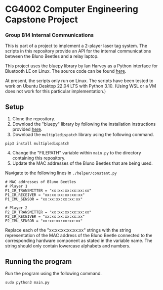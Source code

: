 # CG4002 Computer Engineering Capstone Project
### Group B14 Internal Communications

This is part of a project to implement a 2-player laser tag system. 
The scripts in this repository provide an API for the internal communications between the Bluno Beetles and a relay laptop.

This project uses the bluepy library by Ian Harvey as a Python interface for Bluetooth LE on Linux.
The source code can be found [here](https://github.com/IanHarvey/bluepy).

At present, the scripts only run on Linux.
The scripts have been tested to work on Ubuntu Desktop 22.04 LTS with Python 3.10. 
(Using WSL or a VM does not work for this particular implementation.)

## Setup
1. Clone the repository.
2. Download the "bluepy" library by following the installation instructions provided [here](https://github.com/IanHarvey/bluepy).
3. Download the `multipledispatch` library using the following command.

```
pip3 install multipledispatch
```

4. Change the "FILEPATH" variable within `main.py` to the directory containing this repository.
5. Update the MAC addresses of the Bluno Beetles that are being used.

Navigate to the following lines in `./helper/constant.py`

```
# MAC addresses of Bluno Beetles
# Player 1
P1_IR_TRANSMITTER = "xx:xx:xx:xx:xx:xx"
P1_IR_RECEIVER = "xx:xx:xx:xx:xx:xx"
P1_IMU_SENSOR = "xx:xx:xx:xx:xx:xx"

# Player 2
P2_IR_TRANSMITTER = "xx:xx:xx:xx:xx:xx"
P2_IR_RECEIVER = "xx:xx:xx:xx:xx:xx"
P2_IMU_SENSOR = "xx:xx:xx:xx:xx:xx"
```

Replace each of the "xx:xx:xx:xx:xx:xx" strings with the string representation of the MAC address of the Bluno Beetle connected to the corresponding hardware component as stated in the variable name. The string should only contain lowercase alphabets and numbers. 

## Running the program

Run the program using the following command.

```
sudo python3 main.py
```
